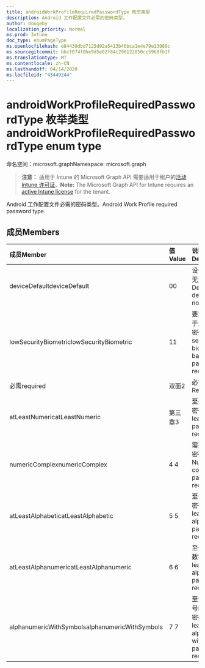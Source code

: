 ```yaml
---
title: androidWorkProfileRequiredPasswordType 枚举类型
description: Android 工作配置文件必需的密码类型。
author: dougeby
localization_priority: Normal
ms.prod: Intune
doc_type: enumPageType
ms.openlocfilehash: e84439dbd7125d02a5413b46bca1e4e79e13089c
ms.sourcegitcommit: bbcf074f0be9d5e02f84c290122850cc5968fb1f
ms.translationtype: MT
ms.contentlocale: zh-CN
ms.lasthandoff: 04/14/2020
ms.locfileid: "43449244"
---
```

# <a name="androidworkprofilerequiredpasswordtype-enum-type"></a><span data-ttu-id="415da-103">androidWorkProfileRequiredPasswordType 枚举类型</span><span class="sxs-lookup"><span data-stu-id="415da-103">androidWorkProfileRequiredPasswordType enum type</span></span>

<span data-ttu-id="415da-104">命名空间：microsoft.graph</span><span class="sxs-lookup"><span data-stu-id="415da-104">Namespace: microsoft.graph</span></span>

> <span data-ttu-id="415da-105">**注意：** 适用于 Intune 的 Microsoft Graph API 需要适用于租户的[活动 Intune 许可证](https://go.microsoft.com/fwlink/?linkid=839381)。</span><span class="sxs-lookup"><span data-stu-id="415da-105">**Note:** The Microsoft Graph API for Intune requires an [active Intune license](https://go.microsoft.com/fwlink/?linkid=839381) for the tenant.</span></span>

<span data-ttu-id="415da-106">Android 工作配置文件必需的密码类型。</span><span class="sxs-lookup"><span data-stu-id="415da-106">Android Work Profile required password type.</span></span>

## <a name="members"></a><span data-ttu-id="415da-107">成员</span><span class="sxs-lookup"><span data-stu-id="415da-107">Members</span></span>
|<span data-ttu-id="415da-108">成员</span><span class="sxs-lookup"><span data-stu-id="415da-108">Member</span></span>|<span data-ttu-id="415da-109">值</span><span class="sxs-lookup"><span data-stu-id="415da-109">Value</span></span>|<span data-ttu-id="415da-110">说明</span><span class="sxs-lookup"><span data-stu-id="415da-110">Description</span></span>|
|:---|:---|:---|
|<span data-ttu-id="415da-111">deviceDefault</span><span class="sxs-lookup"><span data-stu-id="415da-111">deviceDefault</span></span>|<span data-ttu-id="415da-112">0</span><span class="sxs-lookup"><span data-stu-id="415da-112">0</span></span>|<span data-ttu-id="415da-113">设备默认值，无意向。</span><span class="sxs-lookup"><span data-stu-id="415da-113">Device default value, no intent.</span></span>|
|<span data-ttu-id="415da-114">lowSecurityBiometric</span><span class="sxs-lookup"><span data-stu-id="415da-114">lowSecurityBiometric</span></span>|<span data-ttu-id="415da-115">1</span><span class="sxs-lookup"><span data-stu-id="415da-115">1</span></span>|<span data-ttu-id="415da-116">要求低安全基于生物特征的密码。</span><span class="sxs-lookup"><span data-stu-id="415da-116">Low security biometrics based password required.</span></span>|
|<span data-ttu-id="415da-117">必需</span><span class="sxs-lookup"><span data-stu-id="415da-117">required</span></span>|<span data-ttu-id="415da-118">双面</span><span class="sxs-lookup"><span data-stu-id="415da-118">2</span></span>|<span data-ttu-id="415da-119">必需。</span><span class="sxs-lookup"><span data-stu-id="415da-119">Required.</span></span>|
|<span data-ttu-id="415da-120">atLeastNumeric</span><span class="sxs-lookup"><span data-stu-id="415da-120">atLeastNumeric</span></span>|<span data-ttu-id="415da-121">第三章</span><span class="sxs-lookup"><span data-stu-id="415da-121">3</span></span>|<span data-ttu-id="415da-122">至少需要数字密码。</span><span class="sxs-lookup"><span data-stu-id="415da-122">At least numeric password required.</span></span>|
|<span data-ttu-id="415da-123">numericComplex</span><span class="sxs-lookup"><span data-stu-id="415da-123">numericComplex</span></span>|<span data-ttu-id="415da-124">4 </span><span class="sxs-lookup"><span data-stu-id="415da-124">4</span></span>|<span data-ttu-id="415da-125">需要数字复杂密码。</span><span class="sxs-lookup"><span data-stu-id="415da-125">Numeric complex password required.</span></span>|
|<span data-ttu-id="415da-126">atLeastAlphabetic</span><span class="sxs-lookup"><span data-stu-id="415da-126">atLeastAlphabetic</span></span>|<span data-ttu-id="415da-127">5 </span><span class="sxs-lookup"><span data-stu-id="415da-127">5</span></span>|<span data-ttu-id="415da-128">至少需要字母密码。</span><span class="sxs-lookup"><span data-stu-id="415da-128">At least alphabetic password required.</span></span>|
|<span data-ttu-id="415da-129">atLeastAlphanumeric</span><span class="sxs-lookup"><span data-stu-id="415da-129">atLeastAlphanumeric</span></span>|<span data-ttu-id="415da-130">6 </span><span class="sxs-lookup"><span data-stu-id="415da-130">6</span></span>|<span data-ttu-id="415da-131">至少需要字母数字密码。</span><span class="sxs-lookup"><span data-stu-id="415da-131">At least alphanumeric password required.</span></span>|
|<span data-ttu-id="415da-132">alphanumericWithSymbols</span><span class="sxs-lookup"><span data-stu-id="415da-132">alphanumericWithSymbols</span></span>|<span data-ttu-id="415da-133">7 </span><span class="sxs-lookup"><span data-stu-id="415da-133">7</span></span>|<span data-ttu-id="415da-134">至少需要带符号的字母数字密码。</span><span class="sxs-lookup"><span data-stu-id="415da-134">At least alphanumeric with symbols password required.</span></span>|







